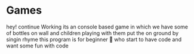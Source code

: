 # Games
hey! continue Working 
its an console based game 
in  which we have some of bottles on wall 
and children playing with them put the on ground by singin rhyme 
this program is for beginner 🔰 who start to have code and want some fun with code
